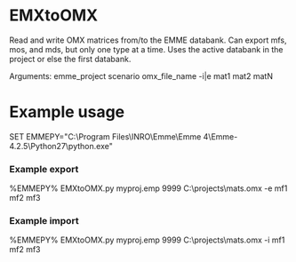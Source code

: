 # EMXtoOMX

Read and write OMX matrices from/to the EMME databank. Can export mfs, mos, 
and mds, but only one type at a time.  Uses the active databank in the project 
or else the first databank.

Arguments: emme_project scenario omx_file_name -i|e mat1 mat2 matN

# Example usage

SET EMMEPY="C:\Program Files\INRO\Emme\Emme 4\Emme-4.2.5\Python27\python.exe"

### Example export
%EMMEPY% EMXtoOMX.py myproj.emp 9999 C:\projects\mats.omx -e mf1 mf2 mf3

### Example import
%EMMEPY% EMXtoOMX.py myproj.emp 9999 C:\projects\mats.omx -i mf1 mf2 mf3
